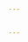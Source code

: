 ```yaml
---


---
```


<p><strong><img src="https://lh3.googleusercontent.com/hCtNKRcMKGUJ8zD727_yI37EC9kV_WG_Rt7cE2rMwqJYBbIzeZXI2yKHCLh1tcHw1BhnMLl0GzbXHizjKY8s7-i2UCFOGmIaGuuqzD20O_o-sVruRiHg0aZXi1aB6gf_s9dS_T2n" alt=""></strong></p>


